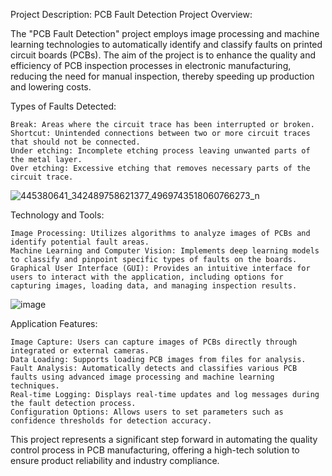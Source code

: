 Project Description: PCB Fault Detection
Project Overview:

The "PCB Fault Detection" project employs image processing and machine learning technologies to automatically identify and classify faults on printed circuit boards (PCBs). The aim of the project is to enhance the quality and efficiency of PCB inspection processes in electronic manufacturing, reducing the need for manual inspection, thereby speeding up production and lowering costs.

Types of Faults Detected:

    Break: Areas where the circuit trace has been interrupted or broken.
    Shortcut: Unintended connections between two or more circuit traces that should not be connected.
    Under etching: Incomplete etching process leaving unwanted parts of the metal layer.
    Over etching: Excessive etching that removes necessary parts of the circuit trace.
![445380641_342489758621377_4969743518060766273_n](https://github.com/vtnguyen04/pcb/assets/64852371/a2dd336b-f367-4aca-8970-bb2ece0126c8)

Technology and Tools:

    Image Processing: Utilizes algorithms to analyze images of PCBs and identify potential fault areas.
    Machine Learning and Computer Vision: Implements deep learning models to classify and pinpoint specific types of faults on the boards.
    Graphical User Interface (GUI): Provides an intuitive interface for users to interact with the application, including options for capturing images, loading data, and managing inspection results.

![image](https://github.com/vtnguyen04/pcb/assets/64852371/bf2fc58c-f6a0-4fac-95af-222b17dd7017)


Application Features:

    Image Capture: Users can capture images of PCBs directly through integrated or external cameras.
    Data Loading: Supports loading PCB images from files for analysis.
    Fault Analysis: Automatically detects and classifies various PCB faults using advanced image processing and machine learning techniques.
    Real-time Logging: Displays real-time updates and log messages during the fault detection process.
    Configuration Options: Allows users to set parameters such as confidence thresholds for detection accuracy.

This project represents a significant step forward in automating the quality control process in PCB manufacturing, offering a high-tech solution to ensure product reliability and industry compliance.
